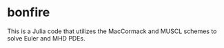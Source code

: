 # bonfire
This is a Julia code that utilizes the MacCormack and MUSCL schemes to solve Euler and MHD PDEs. 
